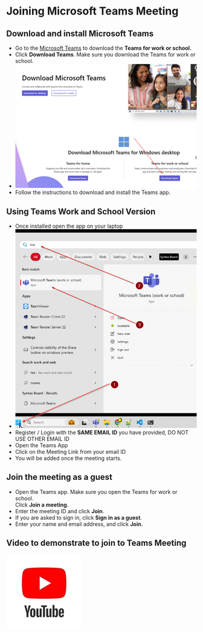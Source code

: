 # Joining Microsoft Teams Meeting

## Download and install Microsoft Teams
* Go to the [Microsoft Teams](https://www.microsoft.com/en-us/microsoft-teams/download-app) to download the **Teams for work or school.**
* Click **Download Teams**. Make sure you download the Teams for work or school.  
* ![Teams Download](./images/teamsdownload.png)
* Follow the instructions to download and install the Teams app.

## Using Teams Work and School Version
* Once installed open the app on your laptop
* ![Teams Download](./images/onceinstalled.png)
* Register / Login with the **SAME EMAIL ID** you have provided, DO NOT USE OTHER EMAIL ID
* Open the Teams App
* Click on the Meeting Link from your email ID
* You will be added once the meeting starts.

## Join the meeting as a guest
* Open the Teams app. Make sure you open the Teams for work or school.  
Click **Join a meeting**.
* Enter the meeting ID and click **Join**.
* If you are asked to sign in, click **Sign in as a guest**.
* Enter your name and email address, and click **Join**.

## Video to demonstrate to join to Teams Meeting
[![Teams Meeting Video](./images/youtube.png)](https://www.youtube.com/watch?v=tfqcIjc3g94)
